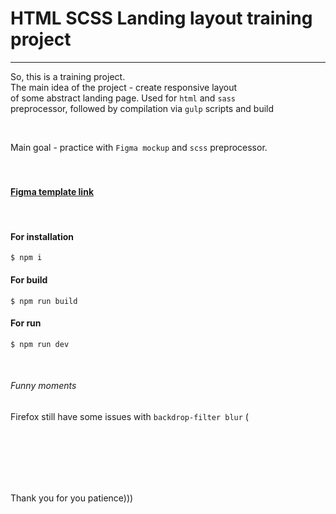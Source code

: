 # HTML SCSS Landing layout training project
<hr>

So, this is a training project. <br>
The main idea of the project - create responsive layout <br>
of some abstract landing page. Used for `html` and `sass` <br>
preprocessor, followed by compilation via `gulp` scripts and build

<br>

Main goal - practice with `Figma mockup` and `scss` preprocessor. <br><br><br>

#### [Figma template link](https://www.figma.com/file/2FZi8C1CYuciy60n6LRiBu/LandingLayout?node-id=0%3A1)

<br>

#### For installation
```shell
$ npm i
```

#### For build
```shell
$ npm run build
```

#### For run
```shell
$ npm run dev
```

<br>

###### Funny moments
Firefox still have some issues with `backdrop-filter blur` (

<br><br><br><br><br>

Thank you for you patience)))
